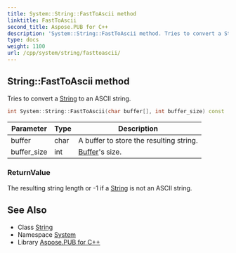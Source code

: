 ```yaml
---
title: System::String::FastToAscii method
linktitle: FastToAscii
second_title: Aspose.PUB for C++
description: 'System::String::FastToAscii method. Tries to convert a String to an ASCII string in C++.'
type: docs
weight: 1100
url: /cpp/system/string/fasttoascii/
---
```

## String::FastToAscii method


Tries to convert a [String](../) to an ASCII string.

```cpp
int System::String::FastToAscii(char buffer[], int buffer_size) const
```


| Parameter | Type | Description |
| --- | --- | --- |
| buffer | char | A buffer to store the resulting string. |
| buffer_size | int | [Buffer](../../buffer/)'s size. |

### ReturnValue

The resulting string length or -1 if a [String](../) is not an ASCII string.

## See Also

* Class [String](../)
* Namespace [System](../../)
* Library [Aspose.PUB for C++](../../../)
